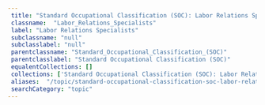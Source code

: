 ```yaml
--- 
 title: "Standard Occupational Classification (SOC): Labor Relations Specialists" 
 classname:  "Labor_Relations_Specialists" 
 label: "Labor Relations Specialists" 
 subclassname: "null" 
 subclasslabel: "null" 
 parentclassname: "Standard_Occupational_Classification_(SOC)" 
 parentclasslabel: "Standard Occupational Classification (SOC)" 
 equalentCollections: [] 
 collections: ['Standard Occupational Classification (SOC): Labor Relations Specialists']
 aliases:  "/topic/standard-occupational-classification-soc-labor-relations-specialists"  
 searchCategory: "topic" 
---
```

